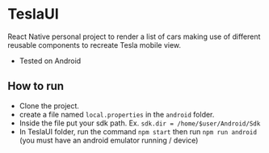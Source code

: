 # TeslaUI
React Native personal project to render a list of cars making use of different reusable components to recreate Tesla mobile view.
- Tested on Android

## How to run
- Clone the project.
- create a file named ```local.properties``` in the ```android``` folder.
- Inside the file put your sdk path. Ex. ```sdk.dir = /home/$user/Android/Sdk```
- In TeslaUI folder, run the command ```npm start``` then run ```npm run android``` (you must have an android emulator running / device)
